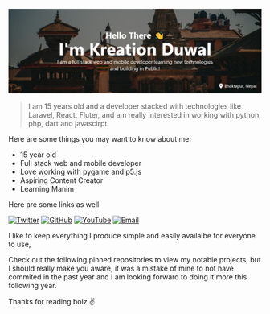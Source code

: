 ![Kreation Banner](/images/kreation_banner.png)

> I am 15 years old and a developer stacked with technologies like Laravel, React, Fluter, and am really interested in working with python, php, dart and javascirpt.

Here are some things you may want to know about me:

- 15 year old
- Full stack web and mobile developer
- Love working with pygame and p5.js
- Aspiring Content Creator
- Learning Manim

Here are some links as well:

[![Twitter](https://img.shields.io/badge/Twitter-1DA1F2?style=for-the-badge&logo=twitter&logoColor=white)](https://twitter.com/duwalkreation)
[![GitHub](https://img.shields.io/badge/GitHub-100000?style=for-the-badge&logo=github&logoColor=white)](https://github.com/crebro)
[![YouTube](https://img.shields.io/badge/YouTube-FF0000?style=for-the-badge&logo=youtube&logoColor=white)](https://www.youtube.com/channel/UCliXIi69MBphGgsxN693p0g)
[![Email](https://img.shields.io/badge/Email-D14836?style=for-the-badge&logo=gmail&logoColor=white)](mailto:creationduwal@gmail.com)

I like to keep everything I produce simple and easily availalbe for everyone to use,

Check out the following pinned repositories to view my notable projects, but I should really make you aware, it was a mistake of mine to not have commited in the past year and I am looking forward to doing it more this following year.

Thanks for reading boiz ✌
